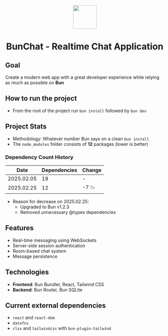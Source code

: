 <div align="center">
    <img src="https://bun.sh/logo.svg" width="75px">
    <h1>BunChat - Realtime Chat Application</h1>
</div>

## Goal

Create a modern web app with a great developer experience while relying as much as possible on **Bun**

## How to run the project

-   From the root of the project run `bun install` followed by `bun dev`

## Project Stats

-   Methodology: Whatever number Bun says on a clean `bun install`
-   The `node_modules` folder consists of **12** packages (lower is better)

### Dependency Count History

| Date       | Dependencies | Change |
| ---------- | ------------ | ------ |
| 2025.02.05 | 19           | -      |
| 2025.02.25 | 12           | -7 📉  |

-   Reason for decrease on 2025.02.25:
    -   Upgraded to Bun v1.2.3
    -   Removed unnecessary @types dependencies

## Features

-   Real-time messaging using WebSockets
-   Server-side session authentication
-   Room-based chat system
-   Message persistence

## Technologies

-   **Frontend**: Bun Bundler, React, Tailwind CSS
-   **Backend**: Bun Router, Bun SQLite

## Current external dependencies

-   `react` and `react-dom`
-   `datefns`
-   `clsx` and `tailwindcss` with `bun-plugin-tailwind`
